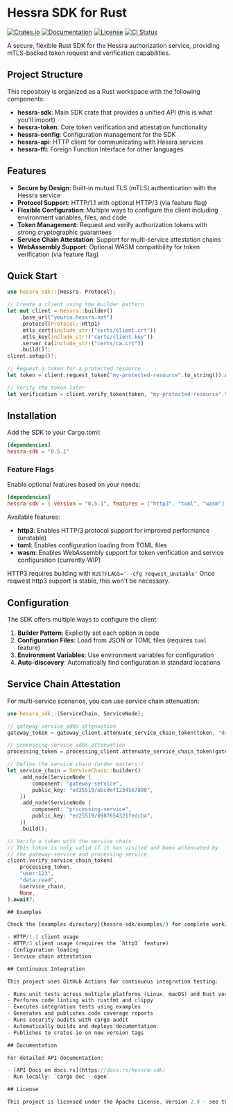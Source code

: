 # Hessra SDK for Rust

[![Crates.io](https://img.shields.io/crates/v/hessra-sdk.svg)](https://crates.io/crates/hessra-sdk)
[![Documentation](https://docs.rs/hessra-sdk/badge.svg)](https://docs.rs/hessra-sdk)
[![License](https://img.shields.io/crates/l/hessra-sdk.svg)](https://github.com/hessra/hessra-sdk.rs/blob/main/LICENSE)
[![CI Status](https://img.shields.io/endpoint?url=https://gist.githubusercontent.com/jcorrv/b2734fbe9a9c147a9dfdeafcdcd6c7b7/raw/hessra-sdk-rs-ci-status.json)](https://github.com/hessra/hessra-sdk.rs/actions/workflows/ci.yml)

A secure, flexible Rust SDK for the Hessra authorization service, providing mTLS-backed token request and verification capabilities.

## Project Structure

This repository is organized as a Rust workspace with the following components:

- **hessra-sdk**: Main SDK crate that provides a unified API (this is what you'll import)
- **hessra-token**: Core token verification and attestation functionality
- **hessra-config**: Configuration management for the SDK
- **hessra-api**: HTTP client for communicating with Hessra services
- **hessra-ffi**: Foreign Function Interface for other languages

## Features

- **Secure by Design**: Built-in mutual TLS (mTLS) authentication with the Hessra service
- **Protocol Support**: HTTP/1.1 with optional HTTP/3 (via feature flag)
- **Flexible Configuration**: Multiple ways to configure the client including environment variables, files, and code
- **Token Management**: Request and verify authorization tokens with strong cryptographic guarantees
- **Service Chain Attestation**: Support for multi-service attestation chains
- **WebAssembly Support**: Optional WASM compatibility for token verification (via feature flag)

## Quick Start

```rust
use hessra_sdk::{Hessra, Protocol};

// Create a client using the builder pattern
let mut client = Hessra::builder()
    .base_url("yourco.hessra.net")
    .protocol(Protocol::Http1)
    .mtls_cert(include_str!("certs/client.crt"))
    .mtls_key(include_str!("certs/client.key"))
    .server_ca(include_str!("certs/ca.crt"))
    .build()?;
client.setup()?;

// Request a token for a protected resource
let token = client.request_token("my-protected-resource".to_string()).await?;

// Verify the token later
let verification = client.verify_token(token, "my-protected-resource".to_string()).await?;
```

## Installation

Add the SDK to your Cargo.toml:

```toml
[dependencies]
hessra-sdk = "0.5.1"
```

### Feature Flags

Enable optional features based on your needs:

```toml
[dependencies]
hessra-sdk = { version = "0.5.1", features = ["http3", "toml", "wasm"] }
```

Available features:

- **http3**: Enables HTTP/3 protocol support for improved performance (unstable)
- **toml**: Enables configuration loading from TOML files
- **wasm**: Enables WebAssembly support for token verification and service configuration (currently WIP)

HTTP3 requires building with `RUSTFLAGS='--cfg reqwest_unstable'`
Once reqwest http3 support is stable, this won't be necessary.

## Configuration

The SDK offers multiple ways to configure the client:

1. **Builder Pattern**: Explicitly set each option in code
2. **Configuration Files**: Load from JSON or TOML files (requires `toml` feature)
3. **Environment Variables**: Use environment variables for configuration
4. **Auto-discovery**: Automatically find configuration in standard locations

## Service Chain Attestation

For multi-service scenarios, you can use service chain attenuation:

```rust
use hessra_sdk::{ServiceChain, ServiceNode};

// gateway-service adds attenuation
gateway_token = gateway_client.attenuate_service_chain_token(token, "data:read");

// processing-service adds attenuation
processing_token = processing_client.attenuate_service_chain_token(gateway_token, "data:read");

// Define the service chain (order matters!)
let service_chain = ServiceChain::builder()
    .add_node(ServiceNode {
        component: "gateway-service",
        public_key: "ed25519/abcdef1234567890",
    })
    .add_node(ServiceNode {
        component: "processing-service",
        public_key: "ed25519/0987654321fedcba",
    })
    .build();

// Verify a token with the service chain
// This token is only valid if it has visited and been attenuated by
// the gateway-service and processing-service.
client.verify_service_chain_token(
    processing_token,
    "user:123",
    "data:read",
    &service_chain,
    None,
).await?;

## Examples

Check the [examples directory](hessra-sdk/examples/) for complete working examples:

- HTTP/1.1 client usage
- HTTP/3 client usage (requires the `http3` feature)
- Configuration loading
- Service chain attestation

## Continuous Integration

This project uses GitHub Actions for continuous integration testing:

- Runs unit tests across multiple platforms (Linux, macOS) and Rust versions (stable, beta, nightly)
- Performs code linting with rustfmt and clippy
- Executes integration tests using examples
- Generates and publishes code coverage reports
- Runs security audits with cargo-audit
- Automatically builds and deploys documentation
- Publishes to crates.io on new version tags

## Documentation

For detailed API documentation:

- [API Docs on docs.rs](https://docs.rs/hessra-sdk)
- Run locally: `cargo doc --open`

## License

This project is licensed under the Apache License, Version 2.0 - see the [LICENSE](LICENSE) file for details.
```

